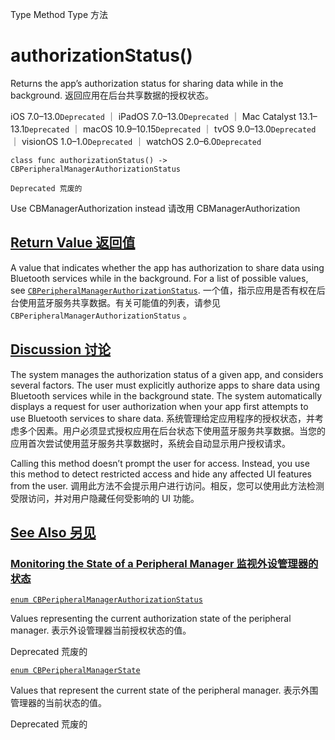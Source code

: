 Type Method Type 方法

# authorizationStatus() 

Returns the app’s authorization status for sharing data while in the background.
返回应用在后台共享数据的授权状态。

iOS 7.0–13.0`Deprecated` ｜ iPadOS 7.0–13.0`Deprecated` ｜ Mac Catalyst 13.1–13.1`Deprecated` ｜ macOS 10.9–10.15`Deprecated` ｜ tvOS 9.0–13.0`Deprecated` ｜ visionOS 1.0–1.0`Deprecated` ｜ watchOS 2.0–6.0`Deprecated`

```
class func authorizationStatus() -> CBPeripheralManagerAuthorizationStatus
```

`Deprecated 荒废的`

Use CBManagerAuthorization instead
请改用 CBManagerAuthorization



## [Return Value 返回值](https://developer.apple.com/documentation/corebluetooth/cbperipheralmanager/authorizationstatus()#return-value)

A value that indicates whether the app has authorization to share data using Bluetooth services while in the background. For a list of possible values, see [`CBPeripheralManagerAuthorizationStatus`](https://developer.apple.com/documentation/corebluetooth/cbperipheralmanagerauthorizationstatus).
一个值，指示应用是否有权在后台使用蓝牙服务共享数据。有关可能值的列表，请参见 `CBPeripheralManagerAuthorizationStatus` 。



## [Discussion 讨论](https://developer.apple.com/documentation/corebluetooth/cbperipheralmanager/authorizationstatus()#Discussion)

The system manages the authorization status of a given app, and considers several factors. The user must explicitly authorize apps to share data using Bluetooth services while in the background state. The system automatically displays a request for user authorization when your app first attempts to use Bluetooth services to share data.
系统管理给定应用程序的授权状态，并考虑多个因素。用户必须显式授权应用在后台状态下使用蓝牙服务共享数据。当您的应用首次尝试使用蓝牙服务共享数据时，系统会自动显示用户授权请求。

Calling this method doesn’t prompt the user for access. Instead, you use this method to detect restricted access and hide any affected UI features from the user.
调用此方法不会提示用户进行访问。相反，您可以使用此方法检测受限访问，并对用户隐藏任何受影响的 UI 功能。



## [See Also 另见](https://developer.apple.com/documentation/corebluetooth/cbperipheralmanager/authorizationstatus()#see-also)

### [Monitoring the State of a Peripheral Manager 监视外设管理器的状态](https://developer.apple.com/documentation/corebluetooth/cbperipheralmanager/authorizationstatus()#Monitoring-the-State-of-a-Peripheral-Manager)

[`enum CBPeripheralManagerAuthorizationStatus`](https://developer.apple.com/documentation/corebluetooth/cbperipheralmanagerauthorizationstatus)

Values representing the current authorization state of the peripheral manager.
表示外设管理器当前授权状态的值。

Deprecated 荒废的

[`enum CBPeripheralManagerState`](https://developer.apple.com/documentation/corebluetooth/cbperipheralmanagerstate)

Values that represent the current state of the peripheral manager.
表示外围管理器的当前状态的值。

Deprecated 荒废的
